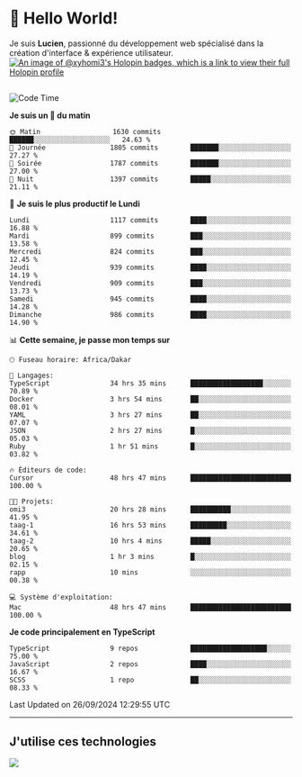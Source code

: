 # 👋 Hello World!

Je suis **Lucien**, passionné du développement web spécialisé dans la création d'interface & expérience utilisateur.
[![An image of @xyhomi3's Holopin badges, which is a link to view their full Holopin profile](https://holopin.me/xyhomi3)](https://holopin.io/@xyhomi3)

##

<!--START_SECTION:waka-->
![Code Time](http://img.shields.io/badge/Code%20Time-2%2C140%20hrs%2030%20mins-blue)

**Je suis un 🐤 du matin** 

```text
🌞 Matin                  1630 commits        ██████░░░░░░░░░░░░░░░░░░░   24.63 % 
🌆 Journée                1805 commits        ███████░░░░░░░░░░░░░░░░░░   27.27 % 
🌃 Soirée                 1787 commits        ███████░░░░░░░░░░░░░░░░░░   27.00 % 
🌙 Nuit                   1397 commits        █████░░░░░░░░░░░░░░░░░░░░   21.11 % 
```
📅 **Je suis le plus productif le Lundi** 

```text
Lundi                    1117 commits        ████░░░░░░░░░░░░░░░░░░░░░   16.88 % 
Mardi                    899 commits         ███░░░░░░░░░░░░░░░░░░░░░░   13.58 % 
Mercredi                 824 commits         ███░░░░░░░░░░░░░░░░░░░░░░   12.45 % 
Jeudi                    939 commits         ████░░░░░░░░░░░░░░░░░░░░░   14.19 % 
Vendredi                 909 commits         ███░░░░░░░░░░░░░░░░░░░░░░   13.73 % 
Samedi                   945 commits         ████░░░░░░░░░░░░░░░░░░░░░   14.28 % 
Dimanche                 986 commits         ████░░░░░░░░░░░░░░░░░░░░░   14.90 % 
```


📊 **Cette semaine, je passe mon temps sur** 

```text
🕑︎ Fuseau horaire: Africa/Dakar

💬 Langages: 
TypeScript               34 hrs 35 mins      ██████████████████░░░░░░░   70.89 % 
Docker                   3 hrs 54 mins       ██░░░░░░░░░░░░░░░░░░░░░░░   08.01 % 
YAML                     3 hrs 27 mins       ██░░░░░░░░░░░░░░░░░░░░░░░   07.07 % 
JSON                     2 hrs 27 mins       █░░░░░░░░░░░░░░░░░░░░░░░░   05.03 % 
Ruby                     1 hr 51 mins        █░░░░░░░░░░░░░░░░░░░░░░░░   03.82 % 

🔥 Éditeurs de code: 
Cursor                   48 hrs 47 mins      █████████████████████████   100.00 % 

🐱‍💻 Projets: 
omi3                     20 hrs 28 mins      ██████████░░░░░░░░░░░░░░░   41.95 % 
taag-1                   16 hrs 53 mins      █████████░░░░░░░░░░░░░░░░   34.61 % 
taag-2                   10 hrs 4 mins       █████░░░░░░░░░░░░░░░░░░░░   20.65 % 
blog                     1 hr 3 mins         █░░░░░░░░░░░░░░░░░░░░░░░░   02.15 % 
rapp                     10 mins             ░░░░░░░░░░░░░░░░░░░░░░░░░   00.38 % 

💻 Système d'exploitation: 
Mac                      48 hrs 47 mins      █████████████████████████   100.00 % 
```

**Je code principalement en TypeScript** 

```text
TypeScript               9 repos             ███████████████████░░░░░░   75.00 % 
JavaScript               2 repos             ████░░░░░░░░░░░░░░░░░░░░░   16.67 % 
SCSS                     1 repo              ██░░░░░░░░░░░░░░░░░░░░░░░   08.33 % 
```




 Last Updated on 26/09/2024 12:29:55 UTC
<!--END_SECTION:waka-->
---

## J'utilise ces technologies

<p align="left">
  <a href="https://skillicons.dev">
    <img src="https://skillicons.dev/icons?i=ts,js,md,scss,tailwind,react,docker,express,astro,vite,nextjs,vercel,figma,ableton" />
  </a>
</p>

